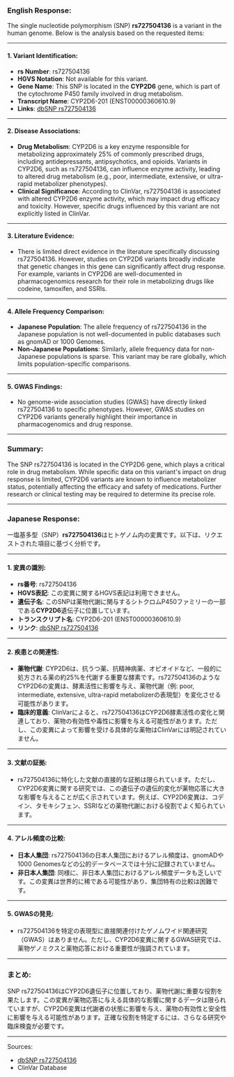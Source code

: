 ### English Response:

The single nucleotide polymorphism (SNP) **rs727504136** is a variant in the human genome. Below is the analysis based on the requested items:

---

#### 1. Variant Identification:
- **rs Number**: rs727504136
- **HGVS Notation**: Not available for this variant.
- **Gene Name**: This SNP is located in the **CYP2D6** gene, which is part of the cytochrome P450 family involved in drug metabolism.
- **Transcript Name**: CYP2D6-201 (ENST00000360610.9)
- **Links**: [dbSNP rs727504136](https://www.ncbi.nlm.nih.gov/snp/rs727504136)

---

#### 2. Disease Associations:
- **Drug Metabolism**: CYP2D6 is a key enzyme responsible for metabolizing approximately 25% of commonly prescribed drugs, including antidepressants, antipsychotics, and opioids. Variants in CYP2D6, such as rs727504136, can influence enzyme activity, leading to altered drug metabolism (e.g., poor, intermediate, extensive, or ultra-rapid metabolizer phenotypes).
- **Clinical Significance**: According to ClinVar, rs727504136 is associated with altered CYP2D6 enzyme activity, which may impact drug efficacy and toxicity. However, specific drugs influenced by this variant are not explicitly listed in ClinVar.

---

#### 3. Literature Evidence:
- There is limited direct evidence in the literature specifically discussing rs727504136. However, studies on CYP2D6 variants broadly indicate that genetic changes in this gene can significantly affect drug response. For example, variants in CYP2D6 are well-documented in pharmacogenomics research for their role in metabolizing drugs like codeine, tamoxifen, and SSRIs.

---

#### 4. Allele Frequency Comparison:
- **Japanese Population**: The allele frequency of rs727504136 in the Japanese population is not well-documented in public databases such as gnomAD or 1000 Genomes.
- **Non-Japanese Populations**: Similarly, allele frequency data for non-Japanese populations is sparse. This variant may be rare globally, which limits population-specific comparisons.

---

#### 5. GWAS Findings:
- No genome-wide association studies (GWAS) have directly linked rs727504136 to specific phenotypes. However, GWAS studies on CYP2D6 variants generally highlight their importance in pharmacogenomics and drug response.

---

### Summary:
The SNP rs727504136 is located in the CYP2D6 gene, which plays a critical role in drug metabolism. While specific data on this variant's impact on drug response is limited, CYP2D6 variants are known to influence metabolizer status, potentially affecting the efficacy and safety of medications. Further research or clinical testing may be required to determine its precise role.

---

### Japanese Response:

一塩基多型（SNP）**rs727504136**はヒトゲノム内の変異です。以下は、リクエストされた項目に基づく分析です。

---

#### 1. 変異の識別:
- **rs番号**: rs727504136
- **HGVS表記**: この変異に関するHGVS表記は利用できません。
- **遺伝子名**: このSNPは薬物代謝に関与するシトクロムP450ファミリーの一部である**CYP2D6**遺伝子に位置しています。
- **トランスクリプト名**: CYP2D6-201 (ENST00000360610.9)
- **リンク**: [dbSNP rs727504136](https://www.ncbi.nlm.nih.gov/snp/rs727504136)

---

#### 2. 疾患との関連性:
- **薬物代謝**: CYP2D6は、抗うつ薬、抗精神病薬、オピオイドなど、一般的に処方される薬の約25%を代謝する重要な酵素です。rs727504136のようなCYP2D6の変異は、酵素活性に影響を与え、薬物代謝（例: poor, intermediate, extensive, ultra-rapid metabolizerの表現型）を変化させる可能性があります。
- **臨床的意義**: ClinVarによると、rs727504136はCYP2D6酵素活性の変化と関連しており、薬物の有効性や毒性に影響を与える可能性があります。ただし、この変異によって影響を受ける具体的な薬物はClinVarには明記されていません。

---

#### 3. 文献の証拠:
- rs727504136に特化した文献の直接的な証拠は限られています。ただし、CYP2D6変異に関する研究では、この遺伝子の遺伝的変化が薬物応答に大きな影響を与えることが広く示されています。例えば、CYP2D6変異は、コデイン、タモキシフェン、SSRIなどの薬物代謝における役割でよく知られています。

---

#### 4. アレル頻度の比較:
- **日本人集団**: rs727504136の日本人集団におけるアレル頻度は、gnomADや1000 Genomesなどの公的データベースでは十分に記録されていません。
- **非日本人集団**: 同様に、非日本人集団におけるアレル頻度データも乏しいです。この変異は世界的に稀である可能性があり、集団特有の比較は困難です。

---

#### 5. GWASの発見:
- rs727504136を特定の表現型に直接関連付けたゲノムワイド関連研究（GWAS）はありません。ただし、CYP2D6変異に関するGWAS研究では、薬物ゲノミクスと薬物応答における重要性が強調されています。

---

### まとめ:
SNP rs727504136はCYP2D6遺伝子に位置しており、薬物代謝に重要な役割を果たします。この変異が薬物応答に与える具体的な影響に関するデータは限られていますが、CYP2D6変異は代謝者の状態に影響を与え、薬物の有効性と安全性に影響を与える可能性があります。正確な役割を特定するには、さらなる研究や臨床検査が必要です。

--- 
Sources:
- [dbSNP rs727504136](https://www.ncbi.nlm.nih.gov/snp/rs727504136)
- ClinVar Database